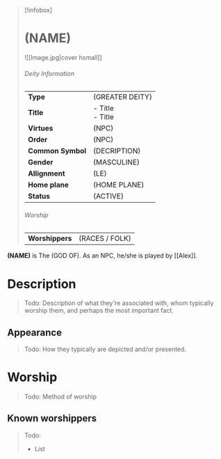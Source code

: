 > [!infobox]  
> # (NAME) 
> ![[Image.jpg|cover hsmall]]  
> ###### Deity Information
> | | |  
> |---|---|  
> | **Type** | (GREATER DEITY) |
> | **Title** | - Title<br>- Title |
> | **Virtues** | (NPC) |
> | **Order** | (NPC) |
> | **Common Symbol** | (DECRIPTION) |
> | **Gender** | (MASCULINE) |
> | **Allignment** | (LE) |
> | **Home plane** | (HOME PLANE) |
> | **Status** | (ACTIVE) |
> ###### Worship
> | | |  
> |---|---|  
> | **Worshippers** | (RACES / FOLK)|

**(NAME)** is The (GOD OF). As an NPC, he/she is played by [[Alex]].
# Description
> Todo: Description of what they're associated with, whom typically worship them, and perhaps the most important fact.
## Appearance
> Todo: How they typically are depicted and/or presented.
# Worship
> Todo: Method of worship
## Known worshippers
> Todo: 
> - List

